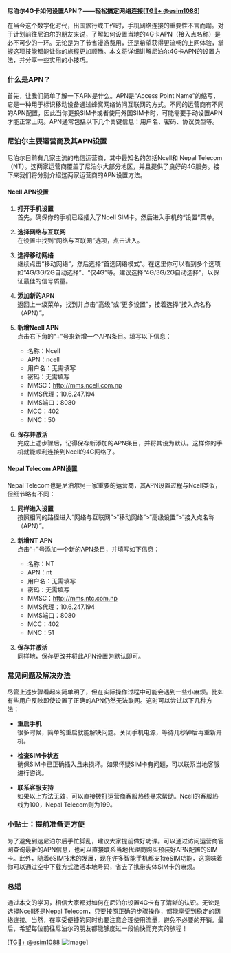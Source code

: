 **尼泊尔4G卡如何设置APN？——轻松搞定网络连接[[TG💪+ @esim1088](https://t.me/s/esim1088)]**

在当今这个数字化时代，出国旅行或工作时，手机网络连接的重要性不言而喻。对于计划前往尼泊尔的朋友来说，了解如何设置当地的4G卡APN（接入点名称）是必不可少的一环。无论是为了节省漫游费用，还是希望获得更流畅的上网体验，掌握这项技能都能让你的旅程更加顺畅。本文将详细讲解尼泊尔4G卡APN的设置方法，并分享一些实用的小技巧。

### 什么是APN？

首先，让我们简单了解一下APN是什么。APN是“Access Point Name”的缩写，它是一种用于标识移动设备通过蜂窝网络访问互联网的方式。不同的运营商有不同的APN配置，因此当你更换SIM卡或者使用外国SIM卡时，可能需要手动设置APN才能正常上网。APN通常包括以下几个关键信息：用户名、密码、协议类型等。

### 尼泊尔主要运营商及其APN设置

尼泊尔目前有几家主流的电信运营商，其中最知名的包括Ncell和 Nepal Telecom（NT）。这两家运营商覆盖了尼泊尔大部分地区，并且提供了良好的4G服务。接下来我们将分别介绍这两家运营商的APN设置方法。

#### Ncell APN设置

1. **打开手机设置**  
   首先，确保你的手机已经插入了Ncell SIM卡。然后进入手机的“设置”菜单。

2. **选择网络与互联网**  
   在设置中找到“网络与互联网”选项，点击进入。

3. **选择移动网络**  
   继续点击“移动网络”，然后选择“首选网络模式”。在这里你可以看到多个选项如“4G/3G/2G自动选择”、“仅4G”等。建议选择“4G/3G/2G自动选择”，以保证最佳的信号质量。

4. **添加新的APN**  
   返回上一级菜单，找到并点击“高级”或“更多设置”，接着选择“接入点名称（APN）”。

5. **新增Ncell APN**  
   点击右下角的“+”号来新增一个APN条目。填写以下信息：
   - 名称：Ncell
   - APN：ncell
   - 用户名：无需填写
   - 密码：无需填写
   - MMSC：http://mms.ncell.com.np
   - MMS代理：10.6.247.194
   - MMS端口：8080
   - MCC：402
   - MNC：50

6. **保存并激活**  
   完成上述步骤后，记得保存新添加的APN条目，并将其设为默认。这样你的手机就能顺利连接到Ncell的4G网络了。

#### Nepal Telecom APN设置

Nepal Telecom也是尼泊尔另一家重要的运营商，其APN设置过程与Ncell类似，但细节略有不同：

1. **同样进入设置**  
   按照相同的路径进入“网络与互联网”>“移动网络”>“高级设置”>“接入点名称（APN）”。

2. **新增NT APN**  
   点击“+”号添加一个新的APN条目，并填写如下信息：
   - 名称：NT
   - APN：nt
   - 用户名：无需填写
   - 密码：无需填写
   - MMSC：http://mms.ntc.com.np
   - MMS代理：10.6.247.194
   - MMS端口：8080
   - MCC：402
   - MNC：51

3. **保存并激活**  
   同样地，保存更改并将此APN设置为默认即可。

### 常见问题及解决办法

尽管上述步骤看起来简单明了，但在实际操作过程中可能会遇到一些小麻烦。比如有些用户反映即使设置了正确的APN仍然无法联网。这时可以尝试以下几种方法：

- **重启手机**  
  很多时候，简单的重启就能解决问题。关闭手机电源，等待几秒钟后再重新开机。

- **检查SIM卡状态**  
  确保SIM卡已正确插入且未损坏。如果怀疑SIM卡有问题，可以联系当地客服进行咨询。

- **联系客服支持**  
  如果以上方法无效，可以直接拨打运营商客服热线寻求帮助。Ncell的客服热线为100，Nepal Telecom则为199。

### 小贴士：提前准备更方便

为了避免到达尼泊尔后手忙脚乱，建议大家提前做好功课。可以通过访问运营商官网查询最新的APN信息，也可以直接联系当地代理商购买预装好APN配置的SIM卡。此外，随着eSIM技术的发展，现在许多智能手机都支持eSIM功能，这意味着你可以通过空中下载方式激活本地号码，省去了携带实体SIM卡的麻烦。

### 总结

通过本文的学习，相信大家都对如何在尼泊尔设置4G卡有了清晰的认识。无论是选择Ncell还是Nepal Telecom，只要按照正确的步骤操作，都能享受到稳定的网络连接。当然，在享受便捷的同时也要注意合理使用流量，避免不必要的开销。最后，希望每位前往尼泊尔的朋友都能够度过一段愉快而充实的旅程！

[[TG💪+ @esim1088](https://t.me/s/esim1088) ![Image](https://i.postimg.cc/4NQfJmqS/Snipaste-2025-05-13-00-14-12.png)]